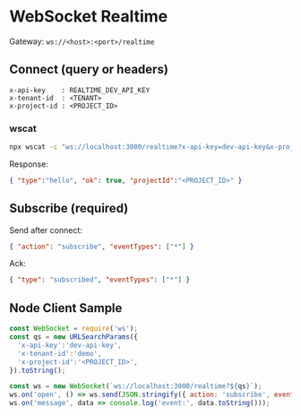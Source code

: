 # WebSocket Realtime

Gateway: `ws://<host>:<port>/realtime`

## Connect (query or headers)
```
x-api-key    : REALTIME_DEV_API_KEY
x-tenant-id  : <TENANT>
x-project-id : <PROJECT_ID>
```
### wscat
```bash
npx wscat -c "ws://localhost:3000/realtime?x-api-key=dev-api-key&x-project-id=<PROJECT_ID>&x-tenant-id=demo"
```
Response:
```json
{ "type":"hello", "ok": true, "projectId":"<PROJECT_ID>" }
```

## Subscribe (required)
Send after connect:
```json
{ "action": "subscribe", "eventTypes": ["*"] }
```
Ack:
```json
{ "type": "subscribed", "eventTypes": ["*"] }
```

## Node Client Sample
```js
const WebSocket = require('ws');
const qs = new URLSearchParams({
  'x-api-key':'dev-api-key',
  'x-tenant-id':'demo',
  'x-project-id':'<PROJECT_ID>',
}).toString();

const ws = new WebSocket(`ws://localhost:3000/realtime?${qs}`);
ws.on('open', () => ws.send(JSON.stringify({ action: 'subscribe', eventTypes: ['*'] })));
ws.on('message', data => console.log('event:', data.toString()));
```
